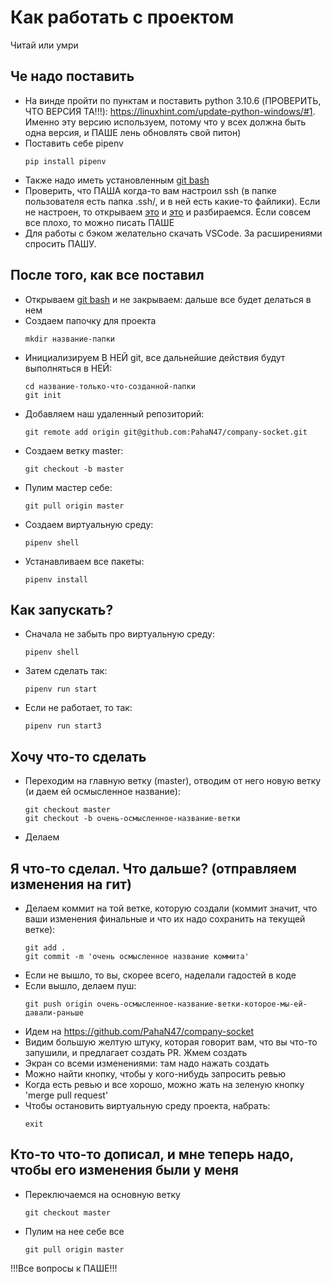 # Как работать с проектом

Читай или умри

## Че надо поставить

- На винде пройти по пунктам и поставить python 3.10.6 (ПРОВЕРИТЬ, ЧТО ВЕРСИЯ ТА!!!): https://linuxhint.com/update-python-windows/#1.
  Именно эту версию используем, потому что у всех должна быть одна версия, и ПАШЕ лень обновлять свой питон)
- Поставить себе pipenv
  ```
  pip install pipenv
  ```
- Также надо иметь установленным [git bash](https://gitforwindows.org/)
- Проверить, что ПАША когда-то вам настроил ssh (в папке пользователя есть папка .ssh/, и в ней есть какие-то файлики). Если не настроен, то открываем [это](https://docs.github.com/en/authentication/connecting-to-github-with-ssh/generating-a-new-ssh-key-and-adding-it-to-the-ssh-agent?platform=windows) и [это](https://docs.github.com/en/authentication/connecting-to-github-with-ssh/adding-a-new-ssh-key-to-your-github-account) и разбираемся. Если совсем все плохо, то можно писать ПАШЕ
- Для работы с бэком желательно скачать VSCode. За расширениями спросить ПАШУ.

## После того, как все поставил

- Открываем [git bash](https://gitforwindows.org/) и не закрываем: дальше все будет делаться в нем
- Создаем папочку для проекта
  ```
  mkdir название-папки
  ```
- Инициализируем В НЕЙ git, все дальнейшие действия будут выполняться в НЕЙ:
  ```
  cd название-только-что-созданной-папки
  git init
  ```
- Добавляем наш удаленный репозиторий:
  ```
  git remote add origin git@github.com:PahaN47/company-socket.git
  ```
- Создаем ветку master:
  ```
  git checkout -b master
  ```
- Пулим мастер себе:
  ```
  git pull origin master
  ```
- Создаем виртуальную среду:
  ```
  pipenv shell
  ```
- Устанавливаем все пакеты:
  ```
  pipenv install
  ```

## Как запускать?

- Сначала не забыть про виртуальную среду:
  ```
  pipenv shell
  ```
- Затем сделать так:
  ```
  pipenv run start
  ```
- Если не работает, то так:
  ```
  pipenv run start3
  ```

## Хочу что-то сделать

- Переходим на главную ветку (master), отводим от него новую ветку (и даем ей осмысленное название):
  ```
  git checkout master
  git checkout -b очень-осмысленное-название-ветки
  ```
- Делаем

## Я что-то сделал. Что дальше? (отправляем изменения на гит)

- Делаем коммит на той ветке, которую создали (коммит значит, что ваши изменения финальные и что их надо сохранить на текущей ветке):
  ```
  git add .
  git commit -m 'очень осмысленное название коммита'
  ```
- Если не вышло, то вы, скорее всего, наделали гадостей в коде
- Если вышло, делаем пуш:
  ```
  git push origin очень-осмысленное-название-ветки-которое-мы-ей-давали-раньше
  ```
- Идем на https://github.com/PahaN47/company-socket
- Видим большую желтую штуку, которая говорит вам, что вы что-то запушили, и предлагает создать PR. Жмем создать
- Экран со всеми изменениями: там надо нажать создать
- Можно найти кнопку, чтобы у кого-нибудь запросить ревью
- Когда есть ревью и все хорошо, можно жать на зеленую кнопку 'merge pull request'
- Чтобы остановить виртуальную среду проекта, набрать:
  ```
  exit
  ```

## Кто-то что-то дописал, и мне теперь надо, чтобы его изменения были у меня

- Переключаемся на основную ветку
  ```
  git checkout master
  ```
- Пулим на нее себе все
  ```
  git pull origin master
  ```

!!!Все вопросы к ПАШЕ!!!
